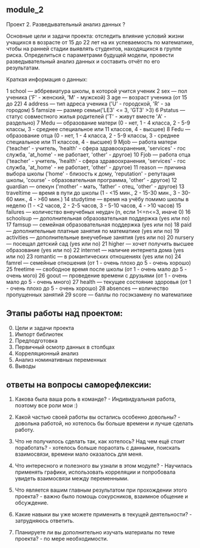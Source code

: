 ## module_2
Проект 2. Разведывательный анализ данных ?

Основные цели и задачи проекта: отследить влияние условий жизни учащихся в возрасте от 15 до 22 лет на их успеваемость по математике, чтобы на ранней стадии выявлять студентов, находящихся в группе риска.
Определиться с параметрами будущей модели, провести разведывательный анализ данных и составить отчёт по его результатам. 

Краткая информация о данных:

1 school — аббревиатура школы, в которой учится ученик
2 sex — пол ученика ('F' - женский, 'M' - мужской)
3 age — возраст ученика (от 15 до 22)
4 address — тип адреса ученика ('U' - городской, 'R' - за городом)
5 famsize — размер семьи('LE3' <= 3, 'GT3' >3)
6 Pstatus — статус совместного жилья родителей ('T' - живут вместе 'A' - раздельно)
7 Medu — образование матери (0 - нет, 1 - 4 класса, 2 - 5-9 классы, 3 - среднее специальное или 11 классов, 4 - высшее)
8 Fedu — образование отца (0 - нет, 1 - 4 класса, 2 - 5-9 классы, 3 - среднее специальное или 11 классов, 4 - высшее)
9 Mjob — работа матери ('teacher' - учитель, 'health' - сфера здравоохранения, 'services' - гос служба, 'at_home' - не работает, 'other' - другое)
10 Fjob — работа отца ('teacher' - учитель, 'health' - сфера здравоохранения, 'services' - гос служба, 'at_home' - не работает, 'other' - другое)
11 reason — причина выбора школы ('home' - близость к дому, 'reputation' - репутация школы, 'course' - образовательная программа, 'other' - другое)
12 guardian — опекун ('mother' - мать, 'father' - отец, 'other' - другое)
13 traveltime — время в пути до школы (1 - <15 мин., 2 - 15-30 мин., 3 - 30-60 мин., 4 - >60 мин.)
14 studytime — время на учёбу помимо школы в неделю (1 - <2 часов, 2 - 2-5 часов, 3 - 5-10 часов, 4 - >10 часов)
15 failures — количество внеучебных неудач (n, если 1<=n<=3, иначе 0)
16 schoolsup — дополнительная образовательная поддержка (yes или no)
17 famsup — семейная образовательная поддержка (yes или no)
18 paid — дополнительные платные занятия по математике (yes или no)
19 activities — дополнительные внеучебные занятия (yes или no)
20 nursery — посещал детский сад (yes или no)
21 higher — хочет получить высшее образование (yes или no)
22 internet — наличие интернета дома (yes или no)
23 romantic — в романтических отношениях (yes или no)
24 famrel — семейные отношения (от 1 - очень плохо до 5 - очень хорошо)
25 freetime — свободное время после школы (от 1 - очень мало до 5 - очень мого)
26 goout — проведение времени с друзьями (от 1 - очень мало до 5 - очень много)
27 health — текущее состояние здоровья (от 1 - очень плохо до 5 - очень хорошо)
28 absences — количество пропущенных занятий
29 score — баллы по госэкзамену по математике

## Этапы работы над проектом:
0. Цели и задачи проекта
1. Импорт библиотек
2. Предподготовка
3. Первичный осмотр данных в столбцах
4. Корреляционный анализ
5. Анализ номинативных переменных
6. Выводы

## ответы на вопросы саморефлексии:

1. Какова была ваша роль в команде? - Индивидуальная работа, поэтому все роли мои :) 

2. Какой частью своей работы вы остались особенно довольны? - довольна работой, но хотелось бы больше времени и лучше сделать работу.  

3. Что не получилось сделать так, как хотелось? Над чем ещё стоит поработать? - хотелось больше пораотать с данными, поискать взаимосвязи, времени мало оказалось для меня.

4. Что интересного и полезного вы узнали в этом модуле? - Научилась применять графики, использовать корреляции и попробовала увидеть взаимосвязи между переменными.

5. Что является вашим главным результатом при прохождении этого проекта? - важно было помощь сокурсников, взаимное общение и обсуждение. 

6. Какие навыки вы уже можете применить в текущей деятельности? - затрудняюсь ответить.

7. Планируете ли вы дополнительно изучать материалы по теме проекта? - по мере необходимости.

